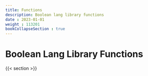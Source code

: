 ```yaml
---
title: Functions
description: Boolean lang library functions
date : 2023-01-01
weight : 113201
bookCollapseSection : true
---
```


# Boolean Lang Library Functions

{{< section >}}
